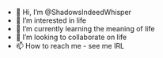 - 👋 Hi, I’m @ShadowsIndeedWhisper
- 👀 I’m interested in life
- 🌱 I’m currently learning the meaning of life
- 💞️ I’m looking to collaborate on life
- 📫 How to reach me - see me IRL

<!---
ShadowsIndeedWhisper/ShadowsIndeedWhisper is a ✨ special ✨ repository because its `README.md` (this file) appears on your GitHub profile.
You can click the Preview link to take a look at your changes.
--->
